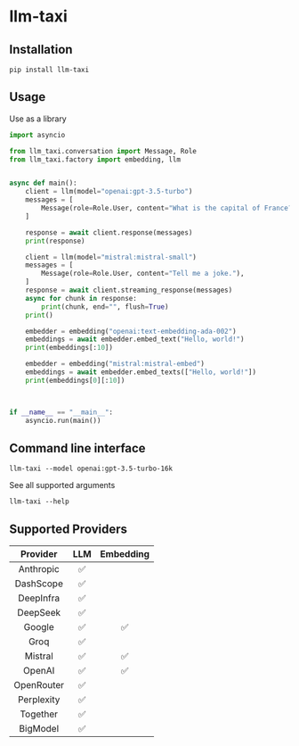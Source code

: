 # llm-taxi

## Installation

```shell
pip install llm-taxi
```

## Usage

Use as a library

```python
import asyncio

from llm_taxi.conversation import Message, Role
from llm_taxi.factory import embedding, llm


async def main():
    client = llm(model="openai:gpt-3.5-turbo")
    messages = [
        Message(role=Role.User, content="What is the capital of France?"),
    ]

    response = await client.response(messages)
    print(response)

    client = llm(model="mistral:mistral-small")
    messages = [
        Message(role=Role.User, content="Tell me a joke."),
    ]
    response = await client.streaming_response(messages)
    async for chunk in response:
        print(chunk, end="", flush=True)
    print()

    embedder = embedding("openai:text-embedding-ada-002")
    embeddings = await embedder.embed_text("Hello, world!")
    print(embeddings[:10])

    embedder = embedding("mistral:mistral-embed")
    embeddings = await embedder.embed_texts(["Hello, world!"])
    print(embeddings[0][:10])



if __name__ == "__main__":
    asyncio.run(main())
```

## Command line interface

```shell
llm-taxi --model openai:gpt-3.5-turbo-16k
```

See all supported arguments

```shell
llm-taxi --help
```

## Supported Providers

|  Provider  | LLM | Embedding |
| :--------: | :-: | :-------: |
| Anthropic  | ✅  |           |
| DashScope  | ✅  |           |
| DeepInfra  | ✅  |           |
|  DeepSeek  | ✅  |           |
|   Google   | ✅  |    ✅     |
|    Groq    | ✅  |           |
|  Mistral   | ✅  |    ✅     |
|   OpenAI   | ✅  |    ✅     |
| OpenRouter | ✅  |           |
| Perplexity | ✅  |           |
|  Together  | ✅  |           |
|  BigModel  | ✅  |           |
